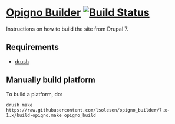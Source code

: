 [Opigno Builder](http://campus.vih.dk) [![Build Status](https://travis-ci.org/lsolesen/opigno_builder.svg?branch=7.x-1.x)](https://travis-ci.org/lsolesen/opigno_builder)
==

Instructions on how to build the site from Drupal 7.

Requirements
------------

* [drush](http://drupal.org/project/drush)

Manually build platform
-----------------------

To build a platform, do:

    drush make https://raw.githubusercontent.com/lsolesen/opigno_builder/7.x-1.x/build-opigno.make opigno_build
